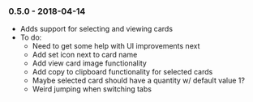 ### 0.5.0 - 2018-04-14

* Adds support for selecting and viewing cards
* To do:
  * Need to get some help with UI improvements next
  * Add set icon next to card name
  * Add view card image functionality
  * Add copy to clipboard functionality for selected cards
  * Maybe selected card should have a quantity w/ default value 1?
  * Weird jumping when switching tabs